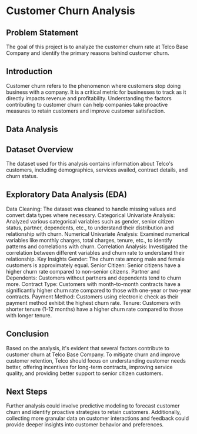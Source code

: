 
# Customer Churn Analysis
## Problem Statement
The goal of this project is to analyze the customer churn rate at Telco Base Company and identify the primary reasons behind customer churn.

## Introduction
Customer churn refers to the phenomenon where customers stop doing business with a company. It is a critical metric for businesses to track as it directly impacts revenue and profitability. Understanding the factors contributing to customer churn can help companies take proactive measures to retain customers and improve customer satisfaction.

## Data Analysis
## Dataset Overview
The dataset used for this analysis contains information about Telco's customers, including demographics, services availed, contract details, and churn status.

## Exploratory Data Analysis (EDA)
Data Cleaning: The dataset was cleaned to handle missing values and convert data types where necessary.
Categorical Univariate Analysis: Analyzed various categorical variables such as gender, senior citizen status, partner, dependents, etc., to understand their distribution and relationship with churn.
Numerical Univariate Analysis: Examined numerical variables like monthly charges, total charges, tenure, etc., to identify patterns and correlations with churn.
Correlation Analysis: Investigated the correlation between different variables and churn rate to understand their relationship.
Key Insights
Gender: The churn rate among male and female customers is approximately equal.
Senior Citizen: Senior citizens have a higher churn rate compared to non-senior citizens.
Partner and Dependents: Customers without partners and dependents tend to churn more.
Contract Type: Customers with month-to-month contracts have a significantly higher churn rate compared to those with one-year or two-year contracts.
Payment Method: Customers using electronic check as their payment method exhibit the highest churn rate.
Tenure: Customers with shorter tenure (1-12 months) have a higher churn rate compared to those with longer tenure.
## Conclusion
Based on the analysis, it's evident that several factors contribute to customer churn at Telco Base Company. To mitigate churn and improve customer retention, Telco should focus on understanding customer needs better, offering incentives for long-term contracts, improving service quality, and providing better support to senior citizen customers.

## Next Steps
Further analysis could involve predictive modeling to forecast customer churn and identify proactive strategies to retain customers. Additionally, collecting more granular data on customer interactions and feedback could provide deeper insights into customer behavior and preferences.




